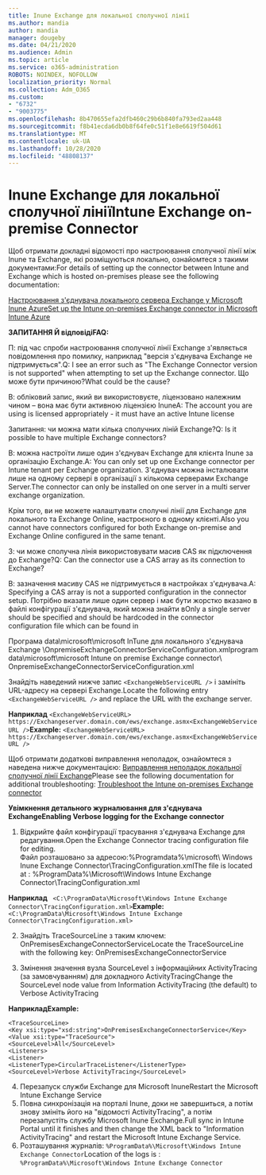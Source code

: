 ```yaml
---
title: Inune Exchange для локальної сполучної лінії
ms.author: mandia
author: mandia
manager: dougeby
ms.date: 04/21/2020
ms.audience: Admin
ms.topic: article
ms.service: o365-administration
ROBOTS: NOINDEX, NOFOLLOW
localization_priority: Normal
ms.collection: Adm_O365
ms.custom:
- "6732"
- "9003775"
ms.openlocfilehash: 8b470655efa2dfb460c29b6b840fa793ed2aa448
ms.sourcegitcommit: f8b41ecda6db0b8f64fe0c51f1e8e6619f504d61
ms.translationtype: MT
ms.contentlocale: uk-UA
ms.lasthandoff: 10/28/2020
ms.locfileid: "48808137"
---
```

# <a name="intune-exchange-on-premise-connector"></a><span data-ttu-id="05857-102">Inune Exchange для локальної сполучної лінії</span><span class="sxs-lookup"><span data-stu-id="05857-102">Intune Exchange on-premise Connector</span></span>

<span data-ttu-id="05857-103">Щоб отримати докладні відомості про настроювання сполучної лінії між Inune та Exchange, які розміщуються локально, ознайомтеся з такими документами:</span><span class="sxs-lookup"><span data-stu-id="05857-103">For details of setting up the connector between Intune and Exchange which is hosted on-premises please see the following documentation:</span></span>

[<span data-ttu-id="05857-104">Настроювання з'єднувача локального сервера Exchange у Microsoft Inune Azure</span><span class="sxs-lookup"><span data-stu-id="05857-104">Set up the Intune on-premises Exchange connector in Microsoft Intune Azure</span></span>](https://docs.microsoft.com/intune/exchange-connector-install)

<span data-ttu-id="05857-105">**ЗАПИТАННЯ Й відповіді**</span><span class="sxs-lookup"><span data-stu-id="05857-105">**FAQ:**</span></span>

<span data-ttu-id="05857-106">П: під час спроби настроювання сполучної лінії Exchange з'являється повідомлення про помилку, наприклад "версія з'єднувача Exchange не підтримується".</span><span class="sxs-lookup"><span data-stu-id="05857-106">Q: I see an error such as "The Exchange Connector version is not supported" when attempting to set up the Exchange connector.</span></span> <span data-ttu-id="05857-107">Що може бути причиною?</span><span class="sxs-lookup"><span data-stu-id="05857-107">What could be the cause?</span></span>

<span data-ttu-id="05857-108">В: обліковий запис, який ви використовуєте, ліцензовано належним чином – вона має бути активною ліцензією Inune</span><span class="sxs-lookup"><span data-stu-id="05857-108">A: The account you are using is licensed appropriately - it must have an active Intune license</span></span>

<span data-ttu-id="05857-109">Запитання: чи можна мати кілька сполучних ліній Exchange?</span><span class="sxs-lookup"><span data-stu-id="05857-109">Q: Is it possible to have multiple Exchange connectors?</span></span>

<span data-ttu-id="05857-110">В: можна настроїти лише один з'єднувач Exchange для клієнта Inune за організацію Exchange.</span><span class="sxs-lookup"><span data-stu-id="05857-110">A: You can only set up one Exchange connector per Intune tenant per Exchange organization.</span></span> <span data-ttu-id="05857-111">З'єднувач можна інсталювати лише на одному сервері в організації з кількома серверами Exchange Server.</span><span class="sxs-lookup"><span data-stu-id="05857-111">The connector can only be installed on one server in a multi server exchange organization.</span></span>

<span data-ttu-id="05857-112">Крім того, ви не можете налаштувати сполучні лінії для Exchange для локального та Exchange Online, настроєного в одному клієнті.</span><span class="sxs-lookup"><span data-stu-id="05857-112">Also you cannot have connectors configured for both Exchange on-premise and Exchange Online configured in the same tenant.</span></span>

<span data-ttu-id="05857-113">З: чи може сполучна лінія використовувати масив CAS як підключення до Exchange?</span><span class="sxs-lookup"><span data-stu-id="05857-113">Q: Can the connector use a CAS array as its connection to Exchange?</span></span>

<span data-ttu-id="05857-114">В: зазначення масиву CAS не підтримується в настройках з'єднувача.</span><span class="sxs-lookup"><span data-stu-id="05857-114">A: Specifying a CAS array is not a supported configuration in the connector setup.</span></span> <span data-ttu-id="05857-115">Потрібно вказати лише один сервер і має бути жорстко вказано в файлі конфігурації з'єднувача, який можна знайти в</span><span class="sxs-lookup"><span data-stu-id="05857-115">Only a single server should be specified and should be hardcoded in the connector configuration file which can be found in</span></span>

<span data-ttu-id="05857-116">Програма data\microsoft\microsoft InTune для локального з'єднувача Exchange \OnpremiseExchangeConnectorServiceConfiguration.xml</span><span class="sxs-lookup"><span data-stu-id="05857-116">program data\microsoft\microsoft Intune on premise Exchange connector\ OnpremiseExchangeConnectorServiceConfiguration.xml</span></span>

<span data-ttu-id="05857-117">Знайдіть наведений нижче запис ```<ExchangeWebServiceURL />``` і замініть URL-адресу на сервері Exchange.</span><span class="sxs-lookup"><span data-stu-id="05857-117">Locate the following entry ```<ExchangeWebServiceURL />``` and replace the URL with the exchange server.</span></span>

<span data-ttu-id="05857-118">**Наприклад**
```<ExchangeWebServiceURL> https://Exchangeserver.domain.com/ews/exchange.asmx<ExchangeWebServiceURL />```</span><span class="sxs-lookup"><span data-stu-id="05857-118">**Example:**
```<ExchangeWebServiceURL> https://Exchangeserver.domain.com/ews/exchange.asmx<ExchangeWebServiceURL />```</span></span>

<span data-ttu-id="05857-119">Щоб отримати додаткові виправлення неполадок, ознайомтеся з наведена нижче документацією: [Виправлення неполадок локальної сполучної лінії Exchange](https://support.microsoft.com/help/4471887/troubleshooting-exchange-connector-in-microsoft-intune)</span><span class="sxs-lookup"><span data-stu-id="05857-119">Please see the following documentation for additional troubleshooting: [Troubleshoot the Intune on-premises Exchange connector](https://support.microsoft.com/help/4471887/troubleshooting-exchange-connector-in-microsoft-intune)</span></span>

<span data-ttu-id="05857-120">**Увімкнення детального журналювання для з'єднувача Exchange**</span><span class="sxs-lookup"><span data-stu-id="05857-120">**Enabling Verbose logging for the Exchange connector**</span></span>

1. <span data-ttu-id="05857-121">Відкрийте файл конфігурації трасування з'єднувача Exchange для редагування.</span><span class="sxs-lookup"><span data-stu-id="05857-121">Open the Exchange Connector tracing configuration file for editing.</span></span>  
<span data-ttu-id="05857-122">Файл розташовано за адресою:%Programdata%\microsoft\ Windows Inune Exchange Connector\TracingConfiguration.xml</span><span class="sxs-lookup"><span data-stu-id="05857-122">The file is located at : %ProgramData%\Microsoft\Windows Intune Exchange Connector\TracingConfiguration.xml</span></span>  

<span data-ttu-id="05857-123">**Наприклад**
``` <C:\ProgramData\Microsoft\Windows Intune Exchange Connector\TracingConfiguration.xml>```</span><span class="sxs-lookup"><span data-stu-id="05857-123">**Example:**
``` <C:\ProgramData\Microsoft\Windows Intune Exchange Connector\TracingConfiguration.xml>```</span></span>
  
2. <span data-ttu-id="05857-124">Знайдіть TraceSourceLine з таким ключем: OnPremisesExchangeConnectorService</span><span class="sxs-lookup"><span data-stu-id="05857-124">Locate the TraceSourceLine with the following key: OnPremisesExchangeConnectorService</span></span>  
  
3. <span data-ttu-id="05857-125">Змінення значення вузла SourceLevel з інформаційних ActivityTracing (за замовчуванням) для докладного ActivityTracing</span><span class="sxs-lookup"><span data-stu-id="05857-125">Change the SourceLevel node value from Information ActivityTracing (the default) to Verbose ActivityTracing</span></span>  

<span data-ttu-id="05857-126">**Наприклад**</span><span class="sxs-lookup"><span data-stu-id="05857-126">**Example:**</span></span>
```
<TraceSourceLine>  
<Key xsi:type="xsd:string">OnPremisesExchangeConnectorService</Key>  
<Value xsi:type="TraceSource">  
<SourceLevel>All</SourceLevel>  
<Listeners>  
<Listener>  
<ListenerType>CircularTraceListener</ListenerType>
<SourceLevel>Verbose ActivityTracing</SourceLevel>
```
4. <span data-ttu-id="05857-127">Перезапуск служби Exchange для Microsoft Inune</span><span class="sxs-lookup"><span data-stu-id="05857-127">Restart the Microsoft Intune Exchange Service</span></span>  
5. <span data-ttu-id="05857-128">Повна синхронізація на порталі Inune, доки не завершиться, а потім знову змініть його на "відомості ActivityTracing", а потім перезапустіть службу Microsoft Inune Exchange.</span><span class="sxs-lookup"><span data-stu-id="05857-128">Full sync in Intune Portal until it finishes and then change the XML back to "Information ActivityTracing" and restart the Microsoft Intune Exchange Service.</span></span>  
6. <span data-ttu-id="05857-129">Розташування журналів: `%ProgramData%\Microsoft\Windows Intune Exchange Connector`</span><span class="sxs-lookup"><span data-stu-id="05857-129">Location of the logs is : `%ProgramData%\Microsoft\Windows Intune Exchange Connector`</span></span>